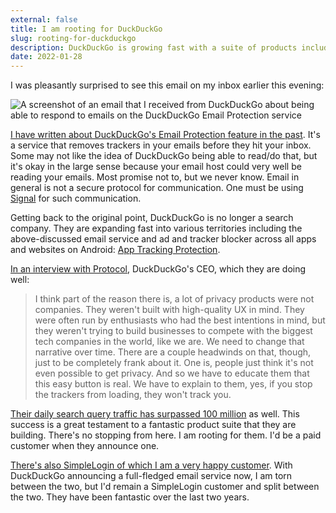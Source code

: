 ```yaml
---
external: false
title: I am rooting for DuckDuckGo
slug: rooting-for-duckduckgo
description: DuckDuckGo is growing fast with a suite of products including DuckDuckGo Email Protection, App Tracking Protection and a fantastic search engine. Exciting days!
date: 2022-01-28
---
```


I was pleasantly surprised to see this email on my inbox earlier this evening:

![A screenshot of an email that I received from DuckDuckGo about being able to respond to emails on the DuckDuckGo Email Protection service](/images/rooting-for-duckduckgo.png)

[I have written about DuckDuckGo's Email Protection feature in the past](https://blogarunsathiya.wordpress.com/2021/08/09/duckduckgo-email-protection-first-impressions/). It's a service that removes trackers in your emails before they hit your inbox. Some may not like the idea of DuckDuckGo being able to read/do that, but it's okay in the large sense because your email host could very well be reading your emails. Most promise not to, but we never know. Email in general is not a secure protocol for communication. One must be using [Signal](https://blogarunsathiya.wordpress.com/tag/signal/) for such communication.

Getting back to the original point, DuckDuckGo is no longer a search company. They are expanding fast into various territories including the above-discussed email service and ad and tracker blocker across all apps and websites on Android: [App Tracking Protection](https://spreadprivacy.com/introducing-app-tracking-protection/).

[In an interview with Protocol](https://www.protocol.com/duckduckgo-ceo-interview), DuckDuckGo's CEO, which they are doing well:

>I think part of the reason there is, a lot of privacy products were not companies. They weren't built with high-quality UX in mind. They were often run by enthusiasts who had the best intentions in mind, but they weren't trying to build businesses to compete with the biggest tech companies in the world, like we are. We need to change that narrative over time. There are a couple headwinds on that, though, just to be completely frank about it. One is, people just think it's not even possible to get privacy. And so we have to educate them that this easy button is real. We have to explain to them, yes, if you stop the trackers from loading, they won't track you.

[Their daily search query traffic has surpassed 100 million](https://duckduckgo.com/traffic) as well. This success is a great testament to a fantastic product suite that they are building. There's no stopping from here. I am rooting for them. I'd be a paid customer when they announce one.

[There's also SimpleLogin of which I am a very happy customer](https://blogarunsathiya.wordpress.com/2021/10/11/jq-magic-to-create-contacts-for-simplelogin-aliases/). With DuckDuckGo announcing a full-fledged email service now, I am torn between the two, but I'd remain a SimpleLogin customer and split between the two. They have been fantastic over the last two years.